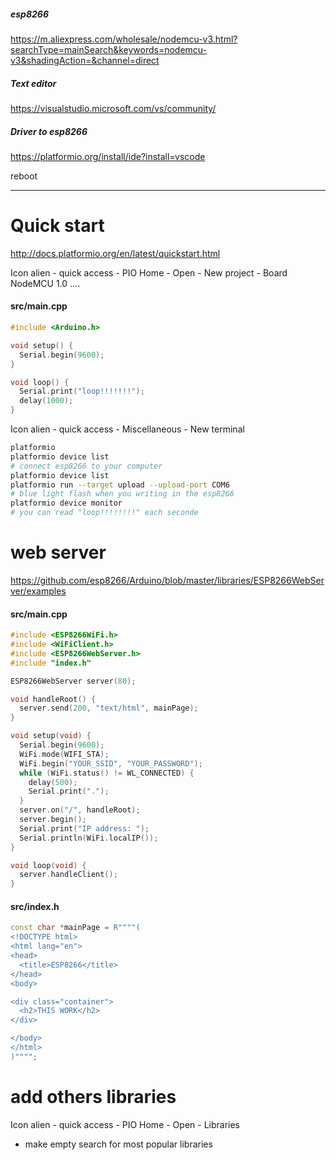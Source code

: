 ##### esp8266
https://m.aliexpress.com/wholesale/nodemcu-v3.html?searchType=mainSearch&keywords=nodemcu-v3&shadingAction=&channel=direct

##### Text editor
https://visualstudio.microsoft.com/vs/community/

##### Driver to esp8266
https://platformio.org/install/ide?install=vscode

reboot

---
# Quick start
http://docs.platformio.org/en/latest/quickstart.html

Icon alien - quick access - PIO Home - Open - New project - Board NodeMCU 1.0 ....

#### src/main.cpp
```cpp
#include <Arduino.h>

void setup() {
  Serial.begin(9600);
}

void loop() {
  Serial.print("loop!!!!!!!");
  delay(1000);
}
```

Icon alien - quick access - Miscellaneous - New terminal
```sh
platformio
platformio device list
# connect esp8266 to your computer
platformio device list
platformio run --target upload --upload-port COM6
# blue light flash when you writing in the esp8266
platformio device monitor
# you can read "loop!!!!!!!!" each seconde
```

# web server
https://github.com/esp8266/Arduino/blob/master/libraries/ESP8266WebServer/examples

#### src/main.cpp
```cpp
#include <ESP8266WiFi.h>
#include <WiFiClient.h>
#include <ESP8266WebServer.h>
#include "index.h"

ESP8266WebServer server(80);

void handleRoot() {
  server.send(200, "text/html", mainPage);
}

void setup(void) {
  Serial.begin(9600);
  WiFi.mode(WIFI_STA);
  WiFi.begin("YOUR_SSID", "YOUR_PASSWORD");
  while (WiFi.status() != WL_CONNECTED) {
    delay(500);
    Serial.print(".");
  }
  server.on("/", handleRoot);
  server.begin();
  Serial.print("IP address: ");
  Serial.println(WiFi.localIP());
}

void loop(void) {
  server.handleClient();
}
````

#### src/index.h
```cpp
const char *mainPage = R""""(
<!DOCTYPE html>
<html lang="en">
<head>
  <title>ESP8266</title>
</head>
<body>

<div class="container">
  <h2>THIS WORK</h2>
</div>

</body>
</html>
)"""";
````

# add others libraries
Icon alien - quick access - PIO Home - Open - Libraries
  - make empty search for most popular libraries